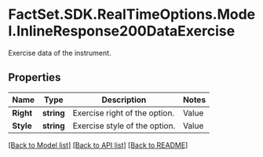 # FactSet.SDK.RealTimeOptions.Model.InlineResponse200DataExercise
Exercise data of the instrument.

## Properties

Name | Type | Description | Notes
------------ | ------------- | ------------- | -------------
**Right** | **string** | Exercise right of the option. | Value | Description | | - -- | - -- | | put | A put option gives the owner the right, but not the obligation, to sell an asset at a specified price within a specific time period. | | call | A call option gives the owner the right, but not the obligation, to buy an asset at a specified price within a specific time period. |   | [optional] 
**Style** | **string** | Exercise style of the option. | Value | Description | | - -- | - -- | | american | An American-style option can be exercised anytime during its life. | | european | A European-style option can be exercised at the end of its life. |   | [optional] 

[[Back to Model list]](../README.md#documentation-for-models) [[Back to API list]](../README.md#documentation-for-api-endpoints) [[Back to README]](../README.md)

